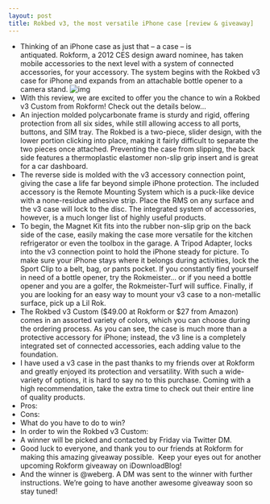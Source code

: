 ```yaml
---
layout: post
title: Rokbed v3, the most versatile iPhone case [review & giveaway]
---
```

* Thinking of an iPhone case as just that – a case – is antiquated. Rokform, a 2012 CES design award nominee, has taken mobile accessories to the next level with a system of connected accessories, for your accessory. The system begins with the Rokbed v3 case for iPhone and expands from an attachable bottle opener to a camera stand.
![img](http://media.idownloadblog.com/wp-content/uploads/2012/07/Rokbed-v3-Custom.png)
* With this review, we are excited to offer you the chance to win a Rokbed v3 Custom from Rokform! Check out the details below…
* An injection molded polycarbonate frame is sturdy and rigid, offering protection from all six sides, while still allowing access to all ports, buttons, and SIM tray. The Rokbed is a two-piece, slider design, with the lower portion clicking into place, making it fairly difficult to separate the two pieces once attached. Preventing the case from slipping, the back side features a thermoplastic elastomer non-slip grip insert and is great for a car dashboard.
* The reverse side is molded with the v3 accessory connection point, giving the case a life far beyond simple iPhone protection. The included accessory is the Remote Mounting System which is a puck-like device with a none-residue adhesive strip. Place the RMS on any surface and the v3 case will lock to the disc. The integrated system of accessories, however, is a much longer list of highly useful products.
* To begin, the Magnet Kit fits into the rubber non-slip grip on the back side of the case, easily making the case more versatile for the kitchen refrigerator or even the toolbox in the garage. A Tripod Adapter, locks into the v3 connection point to hold the iPhone steady for picture. To make sure your iPhone stays where it belongs during activities, lock the Sport Clip to a belt, bag, or pants pocket. If you constantly find yourself in need of a bottle opener, try the Rokmeister… or if you need a bottle opener and you are a golfer, the Rokmeister-Turf will suffice. Finally, if you are looking for an easy way to mount your v3 case to a non-metallic surface, pick up a Lil Rok.
* The Rokbed v3 Custom ($49.00 at Rokform or $27 from Amazon) comes in an assorted variety of colors, which you can choose during the ordering process. As you can see, the case is much more than a protective accessory for iPhone; instead, the v3 line is a completely integrated set of connected accessories, each adding value to the foundation.
* I have used a v3 case in the past thanks to my friends over at Rokform and greatly enjoyed its protection and versatility. With such a wide-variety of options, it is hard to say no to this purchase. Coming with a high recommendation, take the extra time to check out their entire line of quality products.
* Pros:
* Cons:
* What do you have to do to win?
* In order to win the Rokbed v3 Custom:
* A winner will be picked and contacted by Friday via Twitter DM.
* Good luck to everyone, and thank you to our friends at Rokform for making this amazing giveaway possible.  Keep your eyes out for another upcoming Rokform giveaway on iDownloadBlog!
* And the winner is @weberg. A DM was sent to the winner with further instructions. We’re going to have another awesome giveaway soon so stay tuned!

